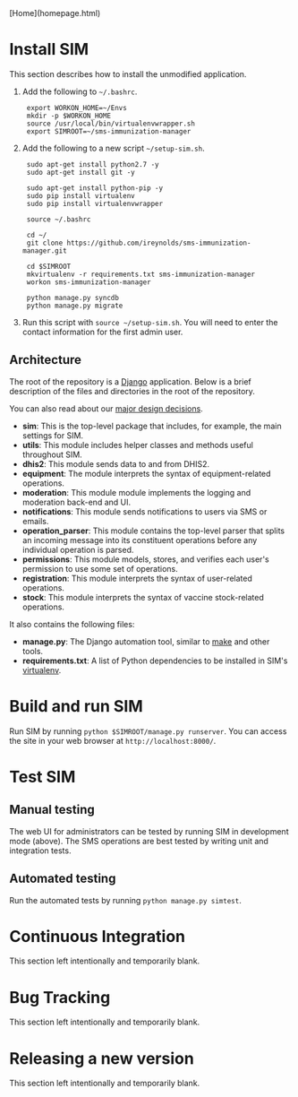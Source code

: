 <link href="styles.css" rel="stylesheet"></link>
[Home](homepage.html)

# Install SIM #

This section describes how to install the unmodified application.

1. Add the following to ```~/.bashrc```.

		export WORKON_HOME=~/Envs
		mkdir -p $WORKON_HOME 
		source /usr/local/bin/virtualenvwrapper.sh 
		export SIMROOT=~/sms-immunization-manager

1. Add the following to a new script ```~/setup-sim.sh```.

		sudo apt-get install python2.7 -y
		sudo apt-get install git -y

		sudo apt-get install python-pip -y
		sudo pip install virtualenv
		sudo pip install virtualenvwrapper

		source ~/.bashrc

		cd ~/
		git clone https://github.com/ireynolds/sms-immunization-manager.git
		
		cd $SIMROOT
		mkvirtualenv -r requirements.txt sms-immunization-manager
		workon sms-immunization-manager

		python manage.py syncdb
		python manage.py migrate

1. Run this script with ```source ~/setup-sim.sh```. You will need to enter the contact 
   information for the first admin user.

## Architecture

The root of the repository is a [Django](https://www.djangoproject.com/) application. Below is a
brief description of the files and directories in the root of the repository.

You can also read about our [major design decisions](design-decisions.html).

* **sim**: This is the top-level package that includes, for example, the main settings
	for SIM.
* **utils**: This module includes helper classes and methods useful throughout SIM.
* **dhis2**: This module sends data to and from DHIS2.
* **equipment**: The module interprets the syntax of equipment-related operations.
* **moderation**: This module module implements the logging and moderation back-end and UI.
* **notifications**: This module sends notifications to users via SMS or emails.
* **operation_parser**: This module contains the top-level parser that splits an incoming message into
	its constituent operations before any individual operation is parsed.
* **permissions**: This module models, stores, and verifies each user's permission to use
	some set of operations.
* **registration**: This module interprets the syntax of user-related operations.
* **stock**: This module interprets the syntax of vaccine stock-related operations.

It also contains the following files:

* **manage.py**: The Django automation tool, similar to [make](http://www.gnu.org/software/make/) 
	and other tools.
* **requirements.txt**: A list of Python dependencies to be installed in SIM's 
	[virtualenv](https://pypi.python.org/pypi/virtualenv).

# Build and run SIM #

Run SIM by running ```python $SIMROOT/manage.py runserver```. You can access the site in your web 
browser at ```http://localhost:8000/```.

# Test SIM #

## Manual testing #

The web UI for administrators can be tested by running SIM in development mode (above). The 
SMS operations are best tested by writing unit and integration tests. 

## Automated testing #

Run the automated tests by running ```python manage.py simtest```.

# Continuous Integration #

This section left intentionally and temporarily blank.

# Bug Tracking #

This section left intentionally and temporarily blank.

# Releasing a new version #

This section left intentionally and temporarily blank.